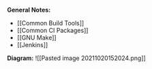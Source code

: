 **General Notes:**
* [[Common Build Tools]]
* [[Common CI Packages]]
* [[GNU Make]]
* [[Jenkins]]

**Diagram:**
![[Pasted image 20211020152024.png]]